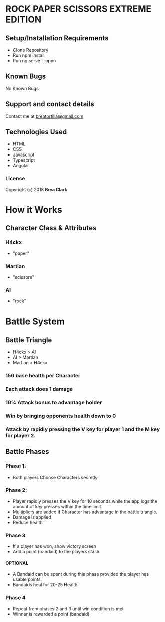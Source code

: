 # ROCK PAPER SCISSORS EXTREME EDITION

## Setup/Installation Requirements

* Clone Repository
* Run npm install
* Run ng serve --open

## Known Bugs

No Known Bugs

## Support and contact details

Contact me at breatortilla@gmail.com

## Technologies Used

* HTML
* CSS
* Javascript
* Typescript
* Angular

### License

Copyright (c) 2018 **Brea Clark**

# How it Works

## Character Class & Attributes
### H4ckx
* "paper"

### Martian
* "scissors"

### AI
* "rock"


# Battle System
## Battle Triangle
* H4ckx > AI
* AI > Martian
* Martian > H4ckx

### 150 base health per Character
### Each attack does 1 damage
### 10% Attack bonus to advantage holder
### Win by bringing opponents health down to 0
### Attack by rapidly pressing the V key for player 1 and the M key for player 2.

## Battle Phases
### Phase 1:
* Both players Choose Characters secretly

### Phase 2:
* Player rapidly presses the V key for 10 seconds while the app logs the amount of key presses within the time limit.
* Multipliers are added if Character has advantage in the battle triangle.
* Damage is applied
* Reduce health

### Phase 3
* If a player has won, show victory screen
* Add a point (bandaid) to the players stash
#### OPTIONAL
* A Bandaid can be spent during this phase provided the player has usable points.
* Bandaids heal for 20-25 Health

### Phase 4
* Repeat from phases 2 and 3 until win condition is met
* Winner is rewarded a point (bandaid)
